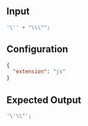 
## Input
```javascript input
'\'' + "\\\"";
```

## Configuration
```json configuration
{
  "extension": "js"
}
```

## Expected Output
```javascript expected output
'\'\\"';
```
